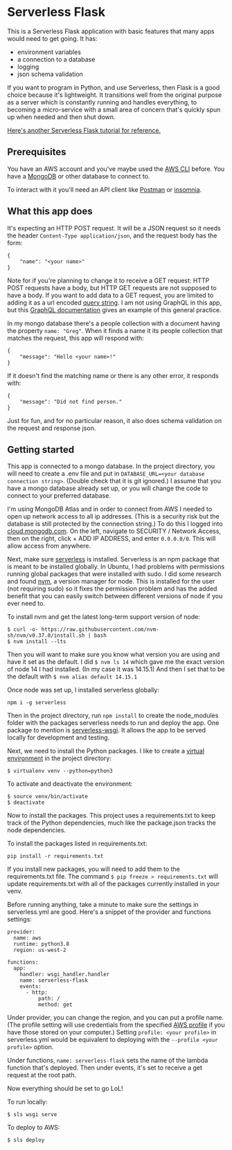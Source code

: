 # Serverless Flask

This is a Serverless Flask application with basic features that many apps would need to get going. It has:

* environment variables
* a connection to a database
* logging
* json schema validation

If you want to program in Python, and use Serverless, then Flask is a good choice because it's lightweight.  It transitions well from the original purpose as a server which is constantly running and handles everything, to becoming a micro-service with a small area of concern that's quickly spun up when needed and then shut down.  

[Here's another Serverless Flask tutorial for reference.](https://www.serverless.com/blog/flask-python-rest-api-serverless-lambda-dynamodb)

## Prerequisites

You have an AWS account and you've maybe used the [AWS CLI](https://aws.amazon.com/cli/) before.  You have a [MongoDB](https://www.mongodb.com/) or other database to connect to.

To interact with it you'll need an API client like [Postman](https://www.postman.com/downloads/) or [insomnia](https://insomnia.rest/download).

## What this app does

It's expecting an HTTP POST request.  It will be a JSON request so it needs the header `Content-Type application/json`, and the request body has the form:

```
{
    "name": "<your name>"
}
```

Note for if you're planning to change it to receive a GET request: HTTP POST requests have a body, but HTTP GET requests are not supposed to have a body.  If you want to add data to a GET request, you are limited to adding it as a url encoded [query string](https://en.wikipedia.org/wiki/Query_string).  I am not using GraphQL in this app, but this [GraphQL documentation](https://graphql.org/learn/serving-over-http/#get-request) gives an example of this general practice.

In my mongo database there's a people collection with a document having the property `name: "Greg"`.  When it finds a name it its people collection that matches the request, this app will respond with:

```
{
    "message": "Hello <your name>!"
}
```

If it doesn't find the matching name or there is any other error, it responds with:

```
{
    "message": "Did not find person."
}
```

Just for fun, and for no particular reason, it also does schema validation on the request and response json.

## Getting started

This app is connected to a mongo database.  In the project directory, you will need to create a .env file and put in `DATABASE_URL=<your database connection string>`.  (Double check that it is git ignored.) I assume that you have a mongo database already set up, or you will change the code to connect to your preferred database. 

I'm using MongoDB Atlas and in order to connect from AWS I needed to open up network access to all ip addresses.  (This is a security risk but the database is still protected by the connection string.)  To do this I logged into [cloud.mongodb.com](https://cloud.mongodb.com/).  On the left, navigate to SECURITY / Network Access, then on the right, click + ADD IP ADDRESS, and enter `0.0.0.0/0`.  This will allow access from anywhere.

Next, make sure [serverless](https://www.npmjs.com/package/serverless) is installed.  Serverless is an npm package that is meant to be installed globally.  In Ubuntu, I had problems with permissions running global packages that were installed with sudo.  I did some research and found [nvm](https://github.com/nvm-sh/nvm), a version manager for node.  This is installed for the user (not requiring sudo) so it fixes the permission problem and has the added benefit that you can easily switch between different versions of node if you ever need to.

To install nvm and get the latest long-term support version of node:

```
$ curl -o- https://raw.githubusercontent.com/nvm-sh/nvm/v0.37.0/install.sh | bash
$ nvm install --lts
```

Then you will want to make sure you know what version you are using and have it set as the default.  I did `$ nvm ls 14` which gave me the exact version of node 14 I had installed.  (In my case it was 14.15.1)  And then I set that to be the default with `$ nvm alias default 14.15.1`

Once node was set up, I installed serverless globally:

```
npm i -g serverless
```

Then in the project directory, run `npm install` to create the node_modules folder with the packages serverless needs to run and deploy the app.  One package to mention is [serverless-wsgi](https://www.npmjs.com/package/serverless-wsgi).   It allows the app to be served locally for development and testing.

Next, we need to install the Python packages.  I like to create a [virtual environment](https://pypi.org/project/virtualenv/) in the project directory:

```
$ virtualenv venv --python=python3
```

To activate and deactivate the environment:

```
$ source venv/bin/activate
$ deactivate
```

Now to install the packages.  This project uses a requirements.txt to keep track of the Python dependencies, much like the package.json tracks the node dependencies.

To install the packages listed in requirements.txt: 

```
pip install -r requirements.txt
```

If you install new packages, you will need to add them to the requirements.txt file.  The command `$ pip freeze > requirements.txt` will update requirements.txt with all of the packages currently installed in your venv. 

Before running anything, take a minute to make sure the settings in serverless.yml are good.  Here's a snippet of the provider and functions settings:

```
provider:
  name: aws
  runtime: python3.8
  region: us-west-2

functions:
  app:
    handler: wsgi_handler.handler
    name: serverless-flask
    events:
      - http: 
          path: /
          method: get
```

Under provider, you can change the region, and you can put a profile name.  (The profile setting will use credentials from the specified [AWS profile](https://docs.aws.amazon.com/cli/latest/userguide/cli-configure-profiles.html) if you have those stored on your computer.)  Setting `profile: <your profile>` in serverless.yml would be equivalent to deploying with the `--profile <your profile>` option.

Under functions, `name: serverless-flask` sets the name of the lambda function that's deployed.  Then under events, it's set to receive a get request at the root path. 

Now everything should be set to go LoL!

To run locally:

```
$ sls wsgi serve
```

To deploy to AWS:

```
$ sls deploy
```


